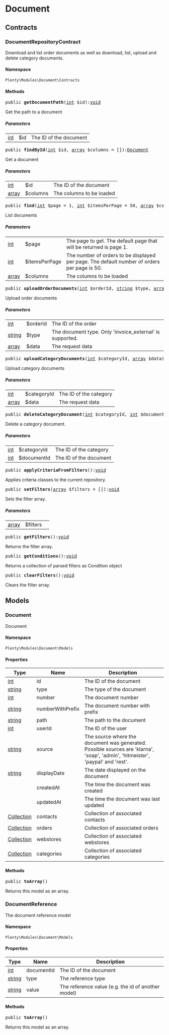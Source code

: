 

# Document<a name="document_document"></a>
    
## Contracts<a name="document_document_contracts"></a>
### DocumentRepositoryContract<a name="document_contracts_documentrepositorycontract"></a>

Download and list order documents as well as download, list, upload and delete category documents.


#### Namespace

`Plenty\Modules\Document\Contracts`



#### Methods

<pre>public <strong>getDocumentPath</strong>(<a target="_blank" href="http://php.net/int">int</a> $id):<a href="miscellaneous#miscellaneous__void">void</a>
</pre>

    
Get the path to a document
    
##### <strong>Parameters</strong>
    
<table class="table table-condensed">    <tr>
        <td><a target="_blank" href="http://php.net/int">int</a></td>
        <td>$id</td>
        <td>The ID of the document</td>
    </tr>
</table>


<pre>public <strong>findById</strong>(<a target="_blank" href="http://php.net/int">int</a> $id, <a target="_blank" href="http://php.net/array">array</a> $columns = []):<a href="document#document_models_document">Document</a>
</pre>

    
Get a document
    
##### <strong>Parameters</strong>
    
<table class="table table-condensed">    <tr>
        <td><a target="_blank" href="http://php.net/int">int</a></td>
        <td>$id</td>
        <td>The ID of the document</td>
    </tr>
    <tr>
        <td><a target="_blank" href="http://php.net/array">array</a></td>
        <td>$columns</td>
        <td>The columns to be loaded</td>
    </tr>
</table>


<pre>public <strong>find</strong>(<a target="_blank" href="http://php.net/int">int</a> $page = 1, <a target="_blank" href="http://php.net/int">int</a> $itemsPerPage = 50, <a target="_blank" href="http://php.net/array">array</a> $columns = []):<a href="miscellaneous#miscellaneous_models_paginatedresult">PaginatedResult</a>
</pre>

    
List documents
    
##### <strong>Parameters</strong>
    
<table class="table table-condensed">    <tr>
        <td><a target="_blank" href="http://php.net/int">int</a></td>
        <td>$page</td>
        <td>The page to get. The default page that will be returned is page 1.</td>
    </tr>
    <tr>
        <td><a target="_blank" href="http://php.net/int">int</a></td>
        <td>$itemsPerPage</td>
        <td>The number of orders to be displayed per page. The default number of orders per page is 50.</td>
    </tr>
    <tr>
        <td><a target="_blank" href="http://php.net/array">array</a></td>
        <td>$columns</td>
        <td>The columns to be loaded</td>
    </tr>
</table>


<pre>public <strong>uploadOrderDocuments</strong>(<a target="_blank" href="http://php.net/int">int</a> $orderId, <a target="_blank" href="http://php.net/string">string</a> $type, <a target="_blank" href="http://php.net/array">array</a> $data):<a target="_blank" href="http://php.net/array">array</a></pre>

    
Upload order documents
    
##### <strong>Parameters</strong>
    
<table class="table table-condensed">    <tr>
        <td><a target="_blank" href="http://php.net/int">int</a></td>
        <td>$orderId</td>
        <td>The ID of the order</td>
    </tr>
    <tr>
        <td><a target="_blank" href="http://php.net/string">string</a></td>
        <td>$type</td>
        <td>The document type. Only 'invoice_external' is supported.</td>
    </tr>
    <tr>
        <td><a target="_blank" href="http://php.net/array">array</a></td>
        <td>$data</td>
        <td>The request data</td>
    </tr>
</table>


<pre>public <strong>uploadCategoryDocuments</strong>(<a target="_blank" href="http://php.net/int">int</a> $categoryId, <a target="_blank" href="http://php.net/array">array</a> $data):<a target="_blank" href="http://php.net/array">array</a></pre>

    
Upload category documents
    
##### <strong>Parameters</strong>
    
<table class="table table-condensed">    <tr>
        <td><a target="_blank" href="http://php.net/int">int</a></td>
        <td>$categoryId</td>
        <td>The ID of the category</td>
    </tr>
    <tr>
        <td><a target="_blank" href="http://php.net/array">array</a></td>
        <td>$data</td>
        <td>The request data</td>
    </tr>
</table>


<pre>public <strong>deleteCategoryDocument</strong>(<a target="_blank" href="http://php.net/int">int</a> $categoryId, <a target="_blank" href="http://php.net/int">int</a> $documentId):<a target="_blank" href="http://php.net/bool">bool</a></pre>

    
Delete a category document.
    
##### <strong>Parameters</strong>
    
<table class="table table-condensed">    <tr>
        <td><a target="_blank" href="http://php.net/int">int</a></td>
        <td>$categoryId</td>
        <td>The ID of the category</td>
    </tr>
    <tr>
        <td><a target="_blank" href="http://php.net/int">int</a></td>
        <td>$documentId</td>
        <td>The ID of the document</td>
    </tr>
</table>


<pre>public <strong>applyCriteriaFromFilters</strong>():<a href="miscellaneous#miscellaneous__void">void</a>
</pre>

    
Applies criteria classes to the current repository.
    
<pre>public <strong>setFilters</strong>(<a target="_blank" href="http://php.net/array">array</a> $filters = []):<a href="miscellaneous#miscellaneous__void">void</a>
</pre>

    
Sets the filter array.
    
##### <strong>Parameters</strong>
    
<table class="table table-condensed">    <tr>
        <td><a target="_blank" href="http://php.net/array">array</a></td>
        <td>$filters</td>
        <td></td>
    </tr>
</table>


<pre>public <strong>getFilters</strong>():<a href="miscellaneous#miscellaneous__void">void</a>
</pre>

    
Returns the filter array.
    
<pre>public <strong>getConditions</strong>():<a href="miscellaneous#miscellaneous__void">void</a>
</pre>

    
Returns a collection of parsed filters as Condition object
    
<pre>public <strong>clearFilters</strong>():<a href="miscellaneous#miscellaneous__void">void</a>
</pre>

    
Clears the filter array.
    
## Models<a name="document_document_models"></a>
### Document<a name="document_models_document"></a>

Document


#### Namespace

`Plenty\Modules\Document\Models`


#### Properties

<table class="table table-bordered table-striped table-condensed table-hover">
    <thead>
    <tr>
        <th>Type</th>
        <th>Name</th>
        <th>Description</th>
    </tr>
    </thead>
    <tbody><tr>
            <td><a target="_blank" href="http://php.net/int">int</a></td>
            <td>id</td>
            <td>The ID of the document</td>
        </tr><tr>
            <td><a target="_blank" href="http://php.net/string">string</a></td>
            <td>type</td>
            <td>The type of the document</td>
        </tr><tr>
            <td><a target="_blank" href="http://php.net/int">int</a></td>
            <td>number</td>
            <td>The document number</td>
        </tr><tr>
            <td><a target="_blank" href="http://php.net/string">string</a></td>
            <td>numberWithPrefix</td>
            <td>The document number with prefix</td>
        </tr><tr>
            <td><a target="_blank" href="http://php.net/string">string</a></td>
            <td>path</td>
            <td>The path to the document</td>
        </tr><tr>
            <td><a target="_blank" href="http://php.net/int">int</a></td>
            <td>userId</td>
            <td>The ID of the user</td>
        </tr><tr>
            <td><a target="_blank" href="http://php.net/string">string</a></td>
            <td>source</td>
            <td>The source where the document was generated. Possible sources are 'klarna', 'soap', 'admin', 'hitmeister', 'paypal' and 'rest'.</td>
        </tr><tr>
            <td><a target="_blank" href="http://php.net/string">string</a></td>
            <td>displayDate</td>
            <td>The date displayed on the document</td>
        </tr><tr>
            <td><a href="miscellaneous#miscellaneous__"></a>
</td>
            <td>createdAt</td>
            <td>The time the document was created</td>
        </tr><tr>
            <td><a href="miscellaneous#miscellaneous__"></a>
</td>
            <td>updatedAt</td>
            <td>The time the document was last updated</td>
        </tr><tr>
            <td><a href="miscellaneous#miscellaneous_support_collection">Collection</a>
</td>
            <td>contacts</td>
            <td>Collection of associated contacts</td>
        </tr><tr>
            <td><a href="miscellaneous#miscellaneous_support_collection">Collection</a>
</td>
            <td>orders</td>
            <td>Collection of associated orders</td>
        </tr><tr>
            <td><a href="miscellaneous#miscellaneous_support_collection">Collection</a>
</td>
            <td>webstores</td>
            <td>Collection of associated webstores</td>
        </tr><tr>
            <td><a href="miscellaneous#miscellaneous_support_collection">Collection</a>
</td>
            <td>categories</td>
            <td>Collection of associated categories</td>
        </tr></tbody>
</table>


#### Methods

<pre>public <strong>toArray</strong>()</pre>

    
Returns this model as an array.
    

### DocumentReference<a name="document_models_documentreference"></a>

The document reference model


#### Namespace

`Plenty\Modules\Document\Models`


#### Properties

<table class="table table-bordered table-striped table-condensed table-hover">
    <thead>
    <tr>
        <th>Type</th>
        <th>Name</th>
        <th>Description</th>
    </tr>
    </thead>
    <tbody><tr>
            <td><a target="_blank" href="http://php.net/int">int</a></td>
            <td>documentId</td>
            <td>The ID of the document</td>
        </tr><tr>
            <td><a target="_blank" href="http://php.net/string">string</a></td>
            <td>type</td>
            <td>The reference type</td>
        </tr><tr>
            <td><a target="_blank" href="http://php.net/string">string</a></td>
            <td>value</td>
            <td>The reference value (e.g. the id of another model)</td>
        </tr></tbody>
</table>


#### Methods

<pre>public <strong>toArray</strong>()</pre>

    
Returns this model as an array.
    
